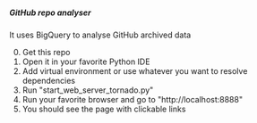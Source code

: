 ##### GitHub repo analyser

It uses BigQuery to analyse GitHub archived data

0. Get this repo
0. Open it in your favorite Python IDE
0. Add virtual environment or use whatever you want to resolve dependencies
0. Run "start_web_server_tornado.py"
0. Run your favorite browser and go to "http://localhost:8888"
0. You should see the page with clickable links
